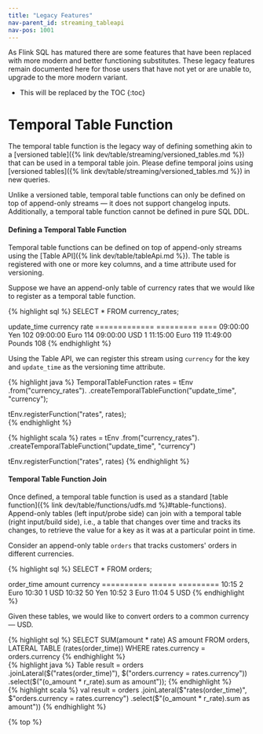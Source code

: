 ```yaml
---
title: "Legacy Features"
nav-parent_id: streaming_tableapi
nav-pos: 1001
---
```

<!--
Licensed to the Apache Software Foundation (ASF) under one
or more contributor license agreements.  See the NOTICE file
distributed with this work for additional information
regarding copyright ownership.  The ASF licenses this file
to you under the Apache License, Version 2.0 (the
"License"); you may not use this file except in compliance
with the License.  You may obtain a copy of the License at

  http://www.apache.org/licenses/LICENSE-2.0

Unless required by applicable law or agreed to in writing,
software distributed under the License is distributed on an
"AS IS" BASIS, WITHOUT WARRANTIES OR CONDITIONS OF ANY
KIND, either express or implied.  See the License for the
specific language governing permissions and limitations
under the License.
-->

As Flink SQL has matured there are some features that have been replaced with more modern and better functioning substitutes.
These legacy features remain documented here for those users that have not yet or are unable to, upgrade to the more modern variant.

* This will be replaced by the TOC
{:toc}

# Temporal Table Function

The temporal table function is the legacy way of defining something akin to a [versioned table]({% link dev/table/streaming/versioned_tables.md %})
that can be used in a temporal table join.
Please define temporal joins using [versioned tables]({% link dev/table/streaming/versioned_tables.md %}) in new queries.

Unlike a versioned table, temporal table functions can only be defined on top of append-only streams 
&mdash; it does not support changelog inputs.
Additionally, a temporal table function cannot be defined in pure SQL DDL. 

#### Defining a Temporal Table Function

Temporal table functions can be defined on top of append-only streams using the [Table API]({% link dev/table/tableApi.md %}).
The table is registered with one or more key columns, and a time attribute used for versioning.

Suppose we have an append-only table of currency rates that we would like to 
register as a temporal table function.

{% highlight sql %}
SELECT * FROM currency_rates;

update_time   currency   rate
============= =========  ====
09:00:00      Yen        102
09:00:00      Euro       114
09:00:00      USD        1
11:15:00      Euro       119
11:49:00      Pounds     108
{% endhighlight %}

Using the Table API, we can register this stream using `currency` for the key and `update_time` as 
the versioning time attribute.

<div class="codetabs" markdown="1">
<div data-lang="java" markdown="1">
{% highlight java %}
TemporalTableFunction rates = tEnv
    .from("currency_rates").
    .createTemporalTableFunction("update_time", "currency");
 
tEnv.registerFunction("rates", rates);                                                        
{% endhighlight %}
</div>
<div data-lang="scala" markdown="1">
{% highlight scala %}
rates = tEnv
    .from("currency_rates").
    .createTemporalTableFunction("update_time", "currency")
 
tEnv.registerFunction("rates", rates)
{% endhighlight %}
</div>
</div>

#### Temporal Table Function Join

Once defined, a temporal table function is used as a standard [table function]({% link dev/table/functions/udfs.md %}#table-functions).
Append-only tables (left input/probe side) can join with a temporal table (right input/build side),
i.e., a table that changes over time and tracks its changes, to retrieve the value for a key as it was at a particular point in time.

Consider an append-only table `orders` that tracks customers' orders in different currencies.

{% highlight sql %}
SELECT * FROM orders;

order_time amount currency
========== ====== =========
10:15        2    Euro
10:30        1    USD
10:32       50    Yen
10:52        3    Euro
11:04        5    USD
{% endhighlight %}

Given these tables, we would like to convert orders to a common currency &mdash; USD.

<div class="codetabs" markdown="1">
<div data-lang="SQL" markdown="1">
{% highlight sql %}
SELECT
  SUM(amount * rate) AS amount
FROM
  orders,
  LATERAL TABLE (rates(order_time))
WHERE
  rates.currency = orders.currency
{% endhighlight %}
</div>
<div data-lang="java" markdown="1">
{% highlight java %}
Table result = orders
    .joinLateral($("rates(order_time)"), $("orders.currency = rates.currency"))
    .select($("(o_amount * r_rate).sum as amount"));
{% endhighlight %}
</div>
<div data-lang="scala" markdown="1">
{% highlight scala %}
val result = orders
    .joinLateral($"rates(order_time)", $"orders.currency = rates.currency")
    .select($"(o_amount * r_rate).sum as amount"))
{% endhighlight %}
</div>
</div>

{% top %}
